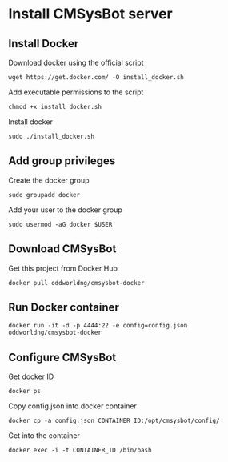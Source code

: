 # Install CMSysBot server

## Install Docker

Download docker using the official script

`wget https://get.docker.com/ -O install_docker.sh`

Add executable permissions to the script

`chmod +x install_docker.sh`

Install docker

`sudo ./install_docker.sh`

## Add group privileges

Create the docker group

`sudo groupadd docker`

Add your user to the docker group

`sudo usermod -aG docker $USER`

## Download CMSysBot

Get this project from Docker Hub

`docker pull oddworldng/cmsysbot-docker`

## Run Docker container
`docker run -it -d -p 4444:22 -e config=config.json oddworldng/cmsysbot-docker`

## Configure CMSysBot

Get docker ID

`docker ps`

Copy config.json into docker container

`docker cp -a config.json CONTAINER_ID:/opt/cmsysbot/config/`

Get into the container

`docker exec -i -t CONTAINER_ID /bin/bash`
